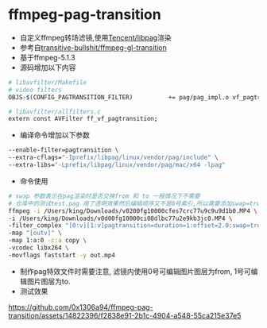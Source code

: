 # ffmpeg-pag-transition

* 自定义ffmpeg转场滤镜,使用[Tencent/libpag](https://github.com/Tencent/libpag)渲染
* 参考自[transitive-bullshit/ffmpeg-gl-transition](https://github.com/transitive-bullshit/ffmpeg-gl-transition)
* 基于ffmpeg-5.1.3
* 源码增加以下内容
```bash
# libavfilter/Makefile
# video filters
OBJS-$(CONFIG_PAGTRANSITION_FILTER)          += pag/pag_impl.o vf_pagtransition.o

# libavfilter/allfilters.c
extern const AVFilter ff_vf_pagtransition;
```
* 编译命令增加以下参数
```bash
--enable-filter=pagtransition \
--extra-cflags="-Iprefix/libpag/linux/vendor/pag/include" \
--extra-libs="-Lprefix/libpag/linux/vendor/pag/mac/x64 -lpag"
```
* 命令使用
```bash
# swap 参数表示在pag渲染时是否交换from 和 to 一般情况下不需要
# 仓库中的测试test.pag 用了透明效果然后编辑顺序又不是0号索引,所以需要添加swap=true
ffmpeg -i /Users/king/Downloads/v0200fg10000cfes7crc77u9c9u9d1b0.MP4 \
-i /Users/king/Downloads/v0d00fg10000ci08dlbc77u2e9kb3jc0.MP4 \
-filter_complex "[0:v][1:v]pagtransition=duration=1:offset=2.0:swap=true:source=/Users/king/WorkSpace/FFmpeg/ffmpeg-pag-transition/test.pag[s2];[s2]format=yuv420p[outv]" \
-map "[outv]" \
-map 1:a:0 -c:a copy \
-vcodec libx264 \
-movflags faststart -y out.mp4
```
* 制作pag特效文件时需要注意, 滤镜内使用0号可编辑图片图层为from, 1号可编辑图片图层为to.
* 测试效果

https://github.com/0x1306a94/ffmpeg-pag-transition/assets/14822396/f2838e91-2b1c-4904-a548-55ca215e37e5



